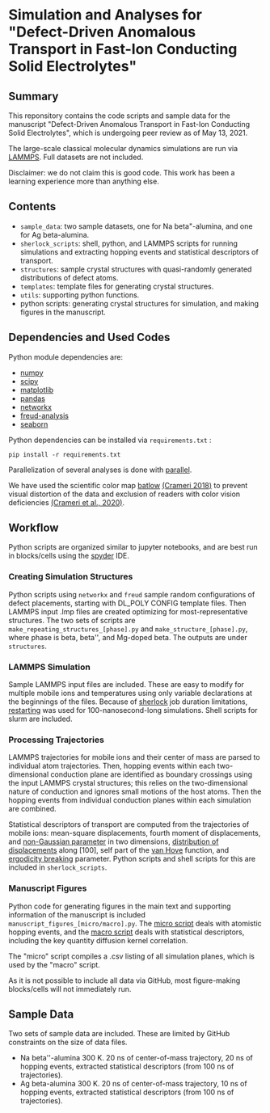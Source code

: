 # Simulation and Analyses for "Defect-Driven Anomalous Transport in Fast-Ion Conducting Solid Electrolytes"

## Summary

This reponsitory contains the code scripts and sample data for the manuscript "Defect-Driven Anomalous Transport in Fast-Ion Conducting Solid Electrolytes", which is undergoing peer review as of May 13, 2021.

The large-scale classical molecular dynamics simulations are run via [LAMMPS](https://lammps.sandia.gov). Full datasets are not included.

Disclaimer: we do not claim this is good code. This work has been a learning experience more than anything else.

## Contents

- ```sample_data```: two sample datasets, one for Na beta"-alumina, and one for Ag beta-alumina.
- ```sherlock_scripts```: shell, python, and LAMMPS scripts for running simulations and extracting hopping events and statistical descriptors of transport.
- ```structures```: sample crystal structures with quasi-randomly generated distributions of defect atoms.
- ```templates```: template files for generating crystal structures.
- ```utils```: supporting python functions.
- python scripts: generating crystal structures for simulation, and making figures in the manuscript.

## Dependencies and Used Codes

Python module dependencies are:

- [numpy](https://pypi.org/project/numpy/)
- [scipy](https://pypi.org/project/scipy/)
- [matplotlib](https://pypi.org/project/matplotlib/)
- [pandas](https://pypi.org/project/pandas/)
- [networkx](https://pypi.org/project/networkx/)
- [freud-analysis](https://pypi.org/project/freud-analysis/)
- [seaborn](https://pypi.org/project/seaborn/)

Python dependencies can be installed via ```requirements.txt``` :
```
pip install -r requirements.txt
```

Parallelization of several analyses is done with [parallel](https://www.gnu.org/software/parallel/).

We have used the scientific color map [batlow](https://www.fabiocrameri.ch/batlow/) [(Crameri 2018)](https://doi.org/10.5281/zenodo.1243862) to prevent visual distortion of the data and exclusion of readers with color­ vision deficiencies [(Crameri et al., 2020)](https://www.nature.com/articles/s41467-020-19160-7).

## Workflow

Python scripts are organized similar to jupyter notebooks, and are best run in blocks/cells using the [spyder](https://www.spyder-ide.org/) IDE.

### Creating Simulation Structures

Python scripts using ```networkx``` and ```freud``` sample random configurations of defect placements, starting with DL_POLY CONFIG template files. Then LAMMPS input .lmp files are created optimizing for most-representative structures. The two sets of scripts are ```make_repeating_structures_[phase].py``` and ```make_structure_[phase].py```, where phase is beta, beta'', and Mg-doped beta. The outputs are under ```structures```.

### LAMMPS Simulation

Sample LAMMPS input files are included. These are easy to modify for multiple mobile ions and temperatures using only variable declarations at the beginnings of the files. Because of [sherlock](https://sherlock.stanford.edu) job duration limitations, [restarting](https://lammps.sandia.gov/doc/restart.html) was used for 100-nanosecond-long simulations. Shell scripts for slurm are included.

### Processing Trajectories

LAMMPS trajectories for mobile ions and their center of mass are parsed to individual atom trajectories. Then, hopping events within each two-dimensional conduction plane are identified as boundary crossings using the input LAMMPS crystal structures; this relies on the two-dimensional nature of conduction and ignores small motions of the host atoms. Then the hopping events from individual conduction planes within each simulation are combined.

Statistical descriptors of transport are computed from the trajectories of mobile ions: mean-square displacements, fourth moment of displacements, and [non-Gaussian parameter](sherlock_scripts/shell_scripts/parse-r2a2-2d.sh) in two dimensions, [distribution of displacements](sherlock_scripts/shell_scripts/parse-dx.sh) along [100], self part of the [van Hove](sherlock_scripts/shell_scripts/calc-vanhove.sh) function, and [ergodicity breaking](sherlock_scripts/shell_scripts/parse-eb.sh) parameter. Python scripts and shell scripts for this are included in ```sherlock_scripts```.

### Manuscript Figures

Python code for generating figures in the main text and supporting information of the manuscript is included ```manuscript_figures_[micro/macro].py```. The [micro script](manuscript_figures_micro.py) deals with atomistic hopping events, and the [macro script](manuscript_figures_macro.py) deals with statistical descriptors, including the key quantity diffusion kernel correlation.

The "micro" script compiles a .csv listing of all simulation planes, which is used by the "macro" script.

As it is not possible to include all data via GitHub, most figure-making blocks/cells will not immediately run.

## Sample Data

Two sets of sample data are included. These are limited by GitHub constraints on the size of data files.
- Na beta''-alumina 300 K. 20 ns of center-of-mass trajectory, 20 ns of hopping events, extracted statistical descriptors (from 100 ns of trajectories).
- Ag beta-alumina 300 K. 20 ns of center-of-mass trajectory, 10 ns of hopping events, extracted statistical descriptors (from 100 ns of trajectories).
